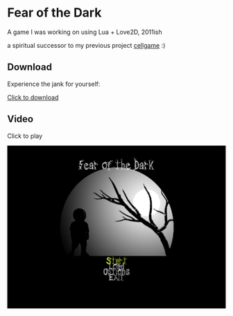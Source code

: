 # Fear of the Dark

A game I was working on using Lua + Love2D, 2011ish

a spiritual successor to my previous project [cellgame](https://github.com/andrewiankidd/legacy-vb-cellgame) :)

## Download
Experience the jank for yourself:

[Click to download](https://github.com/andrewiankidd/legacy-lua-fotd/releases/download/release/Fear.of.The.Dark.zip)

## Video

Click to play

[![screenshot](assets/screenshot.png)](https://youtu.be/42uv4JNxzfo)
